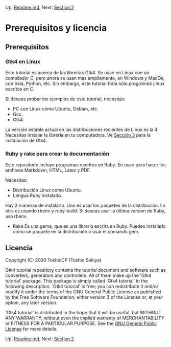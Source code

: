 Up: [Readme.md](../Readme.md),  Next: [Section 2](sec2.md)

# Prerequisitos y licencia

## Prerequisitos

### Gtk4 en Linux
Este tutorial es acerca de las librerías Gtk4.
Se usan en Linux con un compilador C, pero ahora se usan mas ampliamente, en Windows y MacOs, con Vala, Python, etc.
Sin embargo, este tutorial trata sólo _programas Linux escritos en C_.

Si deseas probar los ejemplos de este tutorial, necesitas:


- PC con Linux cómo Ubuntu, Debian, etc.
- Gcc.
- Gtk4.

La versión estable actual en las distribuciones recientes de Linux es la 4.
Necesitas instalar la librería en tu computadora.
Ve [Sección 3](sec3.md) para la instalación de Gtk4.

### Ruby y rake para crear la documentación

Este repositorio incluye programas escritos en Ruby.
Se usan para hacer los archivos Markdown, HTML, Latex y PDF.

Necesitas:

- Distribución Linux como Ubuntu.
- Lengua Ruby instalado.

Hay 2 maneras de instalarlo.
Uno es usar los paquetes de la distribución.
La otra es usando rbenv y ruby-build.
Si deseas usar la última version de Ruby, usa rbenv.
- Rake
Es una gema, que es una líbrería escrita en Ruby.
Puedes instalarlo como un paquete en la distribución o usar el comando gem.

## Licencia

Copyright (C) 2020  ToshioCP (Toshio Sekiya)

Gtk4 tutorial repository contains the tutorial document and software such as converters, generators and controllers.
All of them make up the 'Gtk4 tutorial' package.
This package is simply called 'Gtk4 tutorial' in the following description.
'Gtk4 tutorial' is free; you can redistribute it and/or modify it under the terms of the GNU General Public License as published by the Free Software Foundation; either version 3 of the License or, at your option, any later version.

'Gtk4 tutorial' is distributed in the hope that it will be useful, but WITHOUT ANY WARRANTY; without even the implied warranty of MERCHANTABILITY or FITNESS FOR A PARTICULAR PURPOSE.
See the [GNU General Public License](https://www.gnu.org/licenses/gpl-3.0.html) for more details.


Up: [Readme.md](../Readme.md),  Next: [Section 2](sec2.md)
